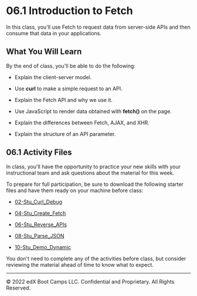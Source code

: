 # 06.1 Introduction to Fetch
In this class, you'll use Fetch to request data from server-side APIs and then consume that data in your applications.

## What You Will Learn
By the end of class, you'll be able to do the following:

* Explain the client-server model.

* Use **curl** to make a simple request to an API.

* Explain the Fetch API and why we use it.

* Use JavaScript to render data obtained with **fetch()** on the page.

* Explain the differences between Fetch, AJAX, and XHR.

* Explain the structure of an API parameter.

## 06.1 Activity Files
In class, you'll have the opportunity to practice your new skills with your instructional team and ask questions about the material for this week.

To prepare for full participation, be sure to download the following starter files and have them ready on your machine before class:

* [02-Stu_Curl_Debug](https://static.fullstack-bootcamp.com/lesson-files/06-Server-Side-APIs/02-Stu_Curl_Debug.zip)

* [04-Stu_Create_Fetch](https://static.fullstack-bootcamp.com/lesson-files/06-Server-Side-APIs/04-Stu_Create_Fetch.zip)

* [06-Stu_Reverse_APIs](https://static.fullstack-bootcamp.com/lesson-files/06-Server-Side-APIs/06-Stu_Reverse_APIs.zip)

* [08-Stu_Parse_JSON](https://static.fullstack-bootcamp.com/lesson-files/06-Server-Side-APIs/08-Stu_Parse_JSON.zip)

* [10-Stu_Demo_Dynamic](https://static.fullstack-bootcamp.com/lesson-files/06-Server-Side-APIs/10-Stu_Demo_Dynamic.zip)

You don't need to complete any of the activities before class, but consider reviewing the material ahead of time to know what to expect.

---
© 2022 edX Boot Camps LLC. Confidential and Proprietary. All Rights Reserved.
